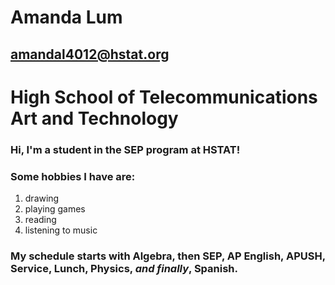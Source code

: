 # **Amanda Lum**

## amandal4012@hstat.org

# High School of Telecommunications Art and Technology

### Hi, I'm a student in the SEP program at HSTAT! 

### Some hobbies I have are:
1. drawing 
2. playing games
3. reading
4. listening to music

### My schedule starts with Algebra, then SEP, AP English, APUSH, Service, Lunch, Physics, _and finally_, Spanish.